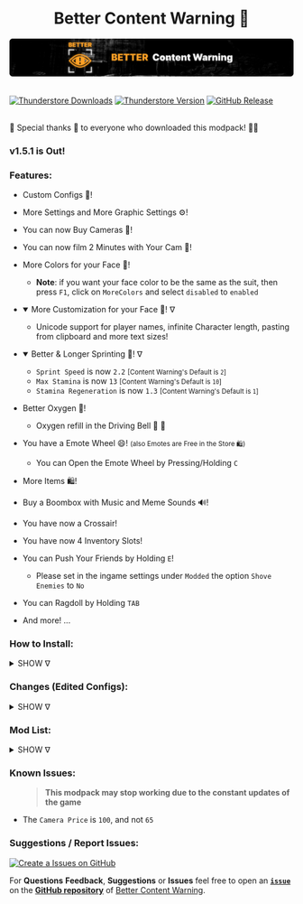<h1 align="center">Better Content Warning 🎥️</h1>

<a href="https://thunderstore.io/c/content-warning/p/Horizon/Better_Content_Warning_Modpack/">
<img src="https://raw.githubusercontent.com/Adler-real/uploadedfiles/main/banner.png" alt="Banner">
</a>



<br><a href="https://thunderstore.io/c/content-warning/p/Horizon/Better_Content_Warning_Modpack/"><img alt="Thunderstore Downloads" src="https://img.shields.io/thunderstore/dt/Horizon/Better_Content_Warning_Modpack?style=for-the-badge&logo=thunderstore&logoColor=white&labelColor=blue&color=gray"></a> <a href="https://thunderstore.io/c/content-warning/p/Horizon/Better_Content_Warning_Modpack/"><img alt="Thunderstore Version" src="https://img.shields.io/thunderstore/v/Horizon/Better_Content_Warning_Modpack?style=for-the-badge&logo=thunderstore&logoColor=white&labelColor=blue&color=gray"></a> <a href="https://github.com/Adler-real/Better_ContentWarning"><img alt="GitHub Release" src="https://img.shields.io/github/v/release/Adler-real/Better_ContentWarning?include_prereleases&sort=date&display_name=release&style=for-the-badge&logo=github&logoColor=white&label=GitHub&labelColor=black&color=gray">
</a>

</br>🎉️ Special thanks 🎉️ to everyone who downloaded this modpack! 🧡️🧡️

### v1.5.1 is Out!

### Features:

- Custom Configs 📄️!

- More Settings and More Graphic Settings ⚙️!

- You can now Buy Cameras 🎥️!

- You can now film 2 Minutes with Your Cam 🎥️!

- More Colors for your Face 🎨️!
  
  - <b>Note</b>: if you want your face color to be the same as the suit, then press `F1`, click on `MoreColors` and select `disabled` to `enabled`

<ul>
<li>
<details open>
<summary>More Customization for your Face 🎨️! ᐁ</summary>
<ul>
<li>Unicode support for player names, infinite Character length, pasting from clipboard and more text sizes!</li>
</ul>
</details>
</li>
</ul>

<ul>
<li>
<details open>
<summary>Better & Longer Sprinting 🏃️! ᐁ</summary>
<ul>
<li><code>Sprint Speed</code> is now <code>2.2</code> <small>[Content Warning's Default is <code>2</code>]</small></li>
<li><code>Max Stamina</code> is now <code>13</code> <small>[Content Warning's Default is <code>10</code>]</small></li>
<li><code>Stamina Regeneration</code> is now <code>1.3</code> <small>[Content Warning's Default is <code>1</code>]</small></li>
</ul>
</details>
</li>
</ul>

- Better Oxygen 🎈️!
  
  - Oxygen refill in the Driving Bell 🎈️ 🔔️ 

- You have a Emote Wheel 😄️! <small>(also Emotes are Free in the Store 🛍️)</small>
  
  - You can Open the Emote Wheel by Pressing/Holding `C`

- More Items 🛍️!

- Buy a Boombox with Music and Meme Sounds 🔊️!

- You have now a Crossair!

- You have now 4 Inventory Slots!

- You can Push Your Friends by Holding `E`!
  
  - Please set in the ingame settings under `Modded` the option `Shove Enemies` to `No`

- You can Ragdoll by Holding `TAB`

- And more! ...

### How to Install:

<details>
<summary>SHOW ᐁ</summary>
<ul><li>Comming</li></ul>
</details>

### Changes (Edited Configs):

<details>
<summary>SHOW ᐁ</summary>
<ul><li>Comming</li></ul>
</details>

### Mod List:

<details>
<summary>SHOW ᐁ</summary>
<ul><li>Comming</li></ul>
</details>

### Known Issues:

<ul> <blockquote><strong>This modpack may stop working due to the constant updates of the game</strong></blockquote></ul>

- The `Camera Price` is `100`, and not `65`

### Suggestions / Report Issues:

<a href="https://github.com/Adler-real/Better_ContentWarning/issues/new"> <img alt="Create a Issues on GitHub" src="https://img.shields.io/github/issues/Adler-real/Better_ContentWarning?style=flat-square&logo=github&logoColor=white&labelColor=black&color=gray"></a>

For <b>Questions</b> <b>Feedback</b>, <b>Suggestions</b> or <b>Issues</b> feel free to open an <b><code><a href="https://github.com/Adler-real/Better_ContentWarning/issues">issue</a></code></b> on the [**GitHub repository**](https://github.com/Adler-real/Better_ContentWarning) of [Better Content Warning](https://thunderstore.io/c/content-warning/p/Horizon/Better_Content_Warning_Modpack/).
